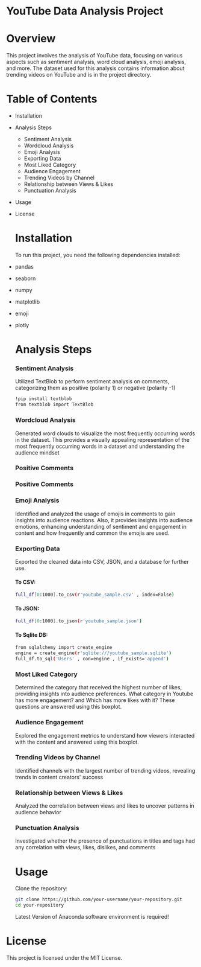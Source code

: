 # YouTube Data Analysis Project

# Overview
This project involves the analysis of YouTube data, focusing on various aspects such as sentiment analysis, word cloud analysis, emoji analysis, and more. The dataset used for this analysis contains information about trending videos on YouTube and is in the project directory.

# Table of Contents

- Installation
- Analysis Steps
  - Sentiment Analysis
  - Wordcloud Analysis
  - Emoji Analysis
  - Exporting Data
  - Most Liked Category
  - Audience Engagement
  - Trending Videos by Channel
  - Relationship between Views & Likes
  - Punctuation Analysis
- Usage
- License

  # Installation

  To run this project, you need the following dependencies installed:
- pandas
- seaborn
- numpy
- matplotlib
- emoji
- plotly

  # Analysis Steps
  
  ### Sentiment Analysis
  Utilized TextBlob to perform sentiment analysis on comments, categorizing them as positive (polarity 1) or negative (polarity -1)
  
  ```bash
  !pip install textblob
  from textblob import TextBlob
  ```
  
  ### Wordcloud Analysis
  Generated word clouds to visualize the most frequently occurring words in the dataset. This provides a visually appealing representation of the most frequently occurring words in a dataset and understanding the audience mindset

  ### Positive Comments

  ### Positive Comments
  

  ### Emoji Analysis
  Identified and analyzed the usage of emojis in comments to gain insights into audience reactions. Also, it provides insights into audience emotions, enhancing understanding of sentiment and engagement in content and 
  how frequently and common the emojis are used.
  
  ### Exporting Data
  Exported the cleaned data into CSV, JSON, and a database for further use.
  #### To CSV:
  ```bash
  full_df[0:1000].to_csv(r'youtube_sample.csv' , index=False)
  ```
  #### To JSON:
  ```bash
  full_df[0:1000].to_json(r'youtube_sample.json')
  ```
  #### To Sqlite DB:
  ```bash
  from sqlalchemy import create_engine
  engine = create_engine(r'sqlite:///youtube_sample.sqlite')
  full_df.to_sql('Users' , con=engine , if_exists='append')
  ```

  ### Most Liked Category
  Determined the category that received the highest number of likes, providing insights into audience preferences. What category in Youtube has more engagement? and Which has more likes with it? These questions are 
  answered using this boxplot.
  
  ### Audience Engagement
  Explored the engagement metrics to understand how viewers interacted with the content and answered using this boxplot.
  
  ### Trending Videos by Channel
  Identified channels with the largest number of trending videos, revealing trends in content creators' success
  
  ### Relationship between Views & Likes
  Analyzed the correlation between views and likes to uncover patterns in audience behavior
  
  ### Punctuation Analysis
  Investigated whether the presence of punctuations in titles and tags had any correlation with views, likes, dislikes, and comments

  # Usage

  Clone the repository:

  ```bash
  git clone https://github.com/your-username/your-repository.git
  cd your-repository
  ```
  Latest Version of Anaconda software environment is required!


 # License
 This project is licensed under the MIT License.



























  
  
